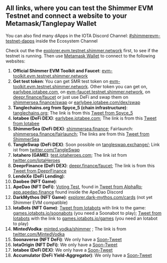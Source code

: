 ## All links, where you can test the Shimmer EVM Testnet and connect a website to your Metamask/Tanglepay Wallet

You can also find many dApps in the IOTA Discord Channel: [#shimmerevm-testnet-dapps](https://discord.com/channels/397872799483428865/1091292560464564256) inside the Ecosystem Channel

Check out the the [explorer.evm.testnet.shimmer.network](https://explorer.evm.testnet.shimmer.network/) first, to see if the testnet is running.
Then use [Metamask Wallet](https://metamask.io/) to connect to the following websites:

1. **Official Shimmer EVM Toolkit and Faucet**: [evm-toolkit.evm.testnet.shimmer.network](https://evm-toolkit.evm.testnet.shimmer.network/) 
2. **Get test token**: You can get SMR test token on [evm-toolkit.evm.testnet.shimmer.network](https://evm-toolkit.evm.testnet.shimmer.network/). Other token you can get on, [earlybee.iotabee.com](https://earlybee.iotabee.com/faucets), on [evm-faucet.testnet.shimmer.network](https://evm-faucet.testnet.shimmer.network), on [deepr.finance/faucet](https://www.deepr.finance/faucet) or just use DeFi and swap them on [shimmersea.finance/swap](https://shimmersea.finance/swap) or [earlybee.iotabee.com/dex/swap](https://earlybee.iotabee.com/dex/swap)
3. **Tanglechains.org from Spyce_5 (chain infrastructure)**: [tanglechains.org](https://www.tanglechains.org/?testnets=true); The link is from this [Tweet from Spyce_5](https://twitter.com/TangleChains/status/1635535969679036417?s=20)
4. **Iotabee (DeFi DEX)**: [earlybee.iotabee.com](https://earlybee.iotabee.com/); The link is from this [Tweet from Iotabee](https://twitter.com/iotabee/status/1641730156535357441?s=20)
5. **ShimmerSea (DeFi DEX)**: [shimmersea.finance](https://shimmersea.finance); Fairlaunch: [shimmersea.finance/fairlaunch](https://shimmersea.finance/fairlaunch); The links are from this [Tweet from ShimmerSea](https://twitter.com/ShimmerSeaDEX/status/1650530036905299971?s=20)
6. **TangleSwap (DeFi DEX)**: Soon possible on [tangleswap.exchange/](https://tangleswap.exchange/); Link ist from [twitter.com/TangleSwap](https://twitter.com/TangleSwap)
7. **Iotahero (GAME)**: [test.iotaheroes.com](https://test.iotaheroes.com/); The link ist from [twitter.com/IotaHeroes](https://twitter.com/IotaHeroes)
8. **DeeprFinance (DeFi DEX)**: [deepr.finance/faucet](https://www.deepr.finance/faucet); The link is from this [Tweet from DeeprFinance](https://twitter.com/DeeprFinance/status/1643616853107912705?s=20)
9. **LendeXe (DeFi Lending)**:
10. **Daobee (NFT Game)**:
11. **ApeDao (NFT DeFi)**: [Voting Test](https://snapshot.org/#/iotapes.eth/proposal/0x456c6c9e1a8d8634e495e24126350de77b8f2479ab603c0b55950ec294a12800), found in [Tweet from AlphaRo](https://twitter.com/0xAlphaRho/status/1642599485787320320?s=20); [app.apedao.finance](https://app.apedao.finance/) found inside the ApeDao Discord
12. **DarkMythos (NFT Game)**: [explorer.dark-mythos.com/cards](https://explorer.dark-mythos.com/cards) (not yet Shimmer EVM compatible)
13. **IotaBots (NFT Game)**: [Tweet from Iotabots](https://twitter.com/iotabots/status/1646952431606013953?s=20) with link to the game: [games.iotabots.io/soonabots](http://games.iotabots.io/soonabots) (you need a Soonabot to play); [Tweet from Iotabots](https://twitter.com/huhn511/status/1648268194015051777?s=20) with the link to [games.iotabots.io/games](games.iotabots.io/games) (you need an Iotabot to play)
14. **MintedVodka**: [minted.vodka/shimmer](https://minted.vodka/shimmer) ; The link is from [twitter.com/MintedVodka](https://twitter.com/MintedVodka)
15. **Soonaverse (NFT DeFi)**: We only have a [Soon-Tweet](https://twitter.com/soon_labs/status/1650733951907164160?s=20)
16. **IotaOrigin (NFT DeFi)**: We only have a [Soon-Tweet](https://twitter.com/origin_iota/status/1651188161190526976?s=20)
17. **Iotabee (DeFi DEX)**: We only have a [Soon-Tweet](https://twitter.com/iotabee/status/1651533620836802562?s=20)
18. **Accumulator (DeFi Yield-Aggregator)**: We only have a [Soon-Tweet](https://twitter.com/ACCU_DeFi/status/1651538084507402244?s=20)
